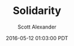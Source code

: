 ---
layout: podcast
title: "Solidarity"
author: Scott Alexander
description: https://slatestarcodex.com/2016/05/12/solidarity/
date: 2016-05-12 01:03:00 PDT
length: 3276478
duration: 819
guid: solidarity
---